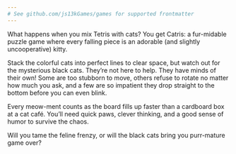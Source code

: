 ```yaml
---
# See github.com/js13kGames/games for supported frontmatter
---
```

What happens when you mix Tetris with cats? You get Catris: a fur-midable puzzle game where every falling piece is an adorable (and slightly uncooperative) kitty.

Stack the colorful cats into perfect lines to clear space, but watch out for the mysterious black cats. They’re not here to help. They have minds of their own! Some are too stubborn to move, others refuse to rotate no matter how much you ask, and a few are so impatient they drop straight to the bottom before you can even blink.

Every meow-ment counts as the board fills up faster than a cardboard box at a cat café. You’ll need quick paws, clever thinking, and a good sense of humor to survive the chaos.

Will you tame the feline frenzy, or will the black cats bring you purr-mature game over?